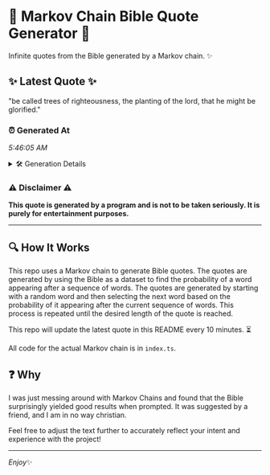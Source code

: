 # 📖 Markov Chain Bible Quote Generator 📖

Infinite quotes from the Bible generated by a Markov chain. ✨

## ✨ Latest Quote ✨
"be called trees of righteousness, the planting of the lord, that he might be glorified."

### ⏰ Generated At
*5:46:05 AM*

<details>
    <summary>🛠️ Generation Details</summary>
    <p>
        <strong>🌱 Seed:</strong> be<br>
        <strong>🔄 Iterations:</strong> 14<br>
        <strong>📜 Context History:</strong><br>[ be ]: called<br>[ be, called ]: trees<br>[ be, called, trees ]: of<br>[ be, called, trees, of ]: righteousness,<br>[ be, called, trees, of, righteousness, ]: the<br>[ be, called, trees, of, righteousness,, the ]: planting<br>[ called, trees, of, righteousness,, the, planting ]: of<br>[ trees, of, righteousness,, the, planting, of ]: the<br>[ of, righteousness,, the, planting, of, the ]: lord,<br>[ righteousness,, the, planting, of, the, lord, ]: that<br>[ the, planting, of, the, lord,, that ]: he<br>[ planting, of, the, lord,, that, he ]: might<br>[ of, the, lord,, that, he, might ]: be<br>[ the, lord,, that, he, might, be ]: glorified.<br>
    </p>
</details>

### ⚠️ Disclaimer ⚠️
**This quote is generated by a program and is not to be taken seriously. It is purely for entertainment purposes.**

---

## 🔍 How It Works

This repo uses a Markov chain to generate Bible quotes. The quotes are generated by using the Bible as a dataset to find the probability of a word appearing after a sequence of words. The quotes are generated by starting with a random word and then selecting the next word based on the probability of it appearing after the current sequence of words. This process is repeated until the desired length of the quote is reached.

This repo will update the latest quote in this README every 10 minutes. ⏳

All code for the actual Markov chain is in `index.ts`.

## ❓ Why

I was just messing around with Markov Chains and found that the Bible surprisingly yielded good results when prompted. 
It was suggested by a friend, and I am in no way christian.

Feel free to adjust the text further to accurately reflect your intent and experience with the project!

---

*Enjoy*✨
